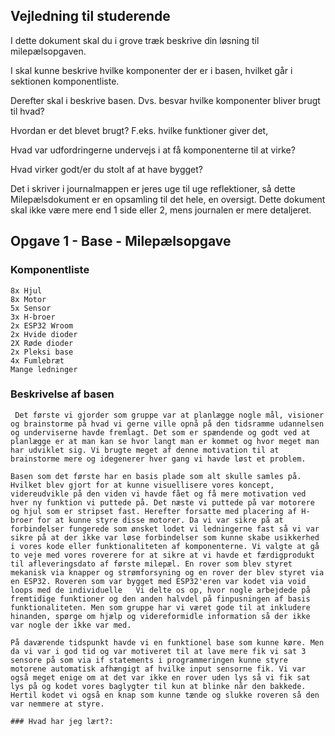 ## Vejledning til studerende

I dette dokument skal du i grove træk beskrive din løsning til milepælsopgaven.

I skal kunne beskrive hvilke komponenter der er i basen, hvilket går i sektionen komponentliste.

Derefter skal i beskrive basen. Dvs. besvar hvilke komponenter bliver brugt til hvad? 

Hvordan er det blevet brugt? F.eks. hvilke funktioner giver det,

Hvad var udfordringerne undervejs i at få komponenterne til at virke?

Hvad virker godt/er du stolt af at have bygget?

Det i skriver i journalmappen er jeres uge til uge reflektioner, så dette Milepælsdokument er en opsamling til det hele, en oversigt. Dette dokument skal ikke være mere end 1 side eller 2, mens journalen er mere detaljeret.

## Opgave 1 - Base - Milepælsopgave

### Komponentliste

    8x Hjul
    8x Motor
    5x Sensor
    3x H-broer
    2x ESP32 Wroom 
    2x Hvide dioder
    2X Røde dioder
    2x Pleksi base
    4x Fumlebræt 
    Mange ledninger 


### Beskrivelse af basen

     Det første vi gjorder som gruppe var at planlægge nogle mål, visioner og brainstorme på hvad vi gerne ville opnå på den tidsramme udannelsen og underviserne havde fremlagt. Det som er spændende og godt ved at planlægge er at man kan se hvor langt man er kommet og hvor meget man har udviklet sig. Vi brugte meget af denne motivation til at brainstorme mere og idegenerer hver gang vi havde løst et problem. 

    Basen som det første har en basis plade som alt skulle samles på. Hvilket blev gjort for at kunne visuellisere vores koncept, videreudvikle på den viden vi havde fået og få mere motivation ved hver ny funktion vi puttede på. Det næste vi puttede på var motorere og hjul som er stripset fast. Herefter forsatte med placering af H-broer for at kunne styre disse motorer. Da vi var sikre på at forbindelser fungerede som ønsket lodet vi ledningerne fast så vi var sikre på at der ikke var løse forbindelser som kunne skabe usikkerhed i vores kode eller funktionaliteten af komponenterne. Vi valgte at gå to veje med vores roverere for at sikre at vi havde et færdigprodukt til afleveringsdato af første milepæl. En rover som blev styret mekanisk via knapper og strømforsyning og en rover der blev styret via en ESP32. Roveren som var bygget med ESP32'eren var kodet via void loops med de individuelle   Vi delte os op, hvor nogle arbejdede på fremtidige funktioner og den anden halvdel på finpusningen af basis funktionaliteten. Men som gruppe har vi været gode til at inkludere hinanden, spørge om hjælp og videreformidle information så der ikke var nogle der ikke var med.
    
    På daværende tidspunkt havde vi en funktionel base som kunne køre. Men da vi var i god tid og var motiveret til at lave mere fik vi sat 3 sensore på som via if statements i programmeringen kunne styre motorene automatisk afhængigt af hvilke input sensorne fik. Vi var også meget enige om at det var ikke en rover uden lys så vi fik sat lys på og kodet vores baglygter til kun at blinke når den bakkede. Hertil kodet vi også en knap som kunne tænde og slukke roveren så den var nemmere at styre. 

    ### Hvad har jeg lært?: 

    


   